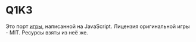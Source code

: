 # Q1K3

Это порт [игры](https://github.com/phoboslab/q1k3), написанной на JavaScript.
Лицензия оригинальной игры - MIT. Ресурсы взяты из неё же.
